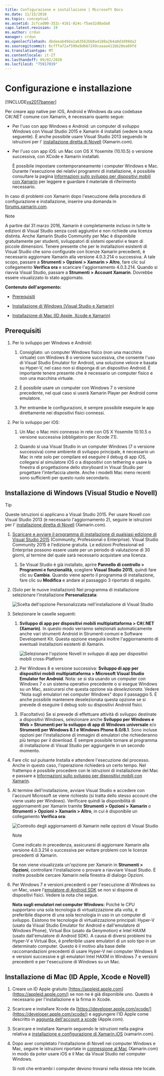```yaml
---
title: Configurazione e installazione | Microsoft Docs
ms.date: 11/15/2016
ms.topic: conceptual
ms.assetid: 2cfcad00-352c-4161-814c-f5ae32d8ada8
caps.latest.revision: 19
ms.author: crdun
manager: crdun
ms.openlocfilehash: dbdeeab49da1a63562bb9a4188a264a8d3d99da2
ms.sourcegitcommit: 6cfffa72af599a9d667249caaaa411bb28ea69fd
ms.translationtype: MT
ms.contentlocale: it-IT
ms.lasthandoff: 09/02/2020
ms.locfileid: "75917039"
---
```

# <a name="setup-and-install"></a>Configurazione e installazione
[!INCLUDE[vs2017banner](../includes/vs2017banner.md)]

Per creare app native per iOS, Android e Windows da una codebase C#/.NET comune con Xamarin, è necessario quanto segue:  
  
- Per l'uso con app Windows e Android: un computer di sviluppo Windows con Visual Studio 2015 e Xamarin 4 installati (vedere la nota seguente). È anche possibile usare Visual Studio 2013 seguendo le istruzioni per l' [installazione diretta di Novell](https://developer.xamarin.com/guides/cross-platform/getting_started/requirements/#install) (Xamarin.com).   
  
- Per l'uso con app iOS: un Mac con OS X Yosemite (10.10.5) o versione successiva, con XCode e Xamarin installati.  
  
  È possibile impostare contemporaneamente i computer Windows e Mac. Durante l'esecuzione dei relativi programmi di installazione, è possibile consultare la pagina [Informazioni sullo sviluppo per dispositivi mobili con Xamarin](../cross-platform/learn-about-mobile-development-with-xamarin.md) per leggere e guardare il materiale di riferimento necessario.  
 
In caso di problemi con Xamarin dopo l'esecuzione della procedura di configurazione e installazione, inserire una domanda in [forums.xamarin.com](https://forums.xamarin.com/).
  
> [!NOTE]
> A partire dal 31 marzo 2016, Xamarin è completamente incluso in tutte le edizioni di Visual Studio senza costi aggiuntivi e non richiede una licenza distinta. Anche Xamarin Studio Community per Mac è disponibile gratuitamente per studenti, sviluppatori di sistemi operativi e team di piccole dimensioni. Tenere presente che per le installazioni esistenti di Visual Studio che sono configurate con licenze Xamarin precedenti, è necessario aggiornare Xamarin alla versione 4.0.3.214 o successiva. A tale scopo, passare a **Strumenti > Opzioni > Xamarin > Altro**, fare clic sul collegamento **Verifica ora** e scaricare l'aggiornamento 4.0.3.214. Quando si riavvia Visual Studio, passare a **Strumenti > Account Xamarin**. Dovrebbe essere visualizzato lo stato aggiornato.  
  
 **Contenuto dell'argomento:**  
  
- [Prerequisiti](#prereq)  
  
- [Installazione di Windows (Visual Studio e Xamarin)](#windows)  
  
- [Installazione di Mac (ID Apple, Xcode e Xamarin)](#mac)  
  
## <a name="pre-requisites"></a><a name="prereq"></a> Prerequisiti  
  
1. Per lo sviluppo per Windows e Android:  
  
    1. Consigliato: un computer Windows fisico (non una macchina virtuale) con Windows 8 o versione successiva, che consente l'uso di Visual Studio Emulator for Android, una soluzione veloce e basata su Hyper-V, nel caso non si disponga di un dispositivo Android. È importante tenere presente che è necessario un computer fisico e non una macchina virtuale.  
  
    1. È possibile usare un computer con Windows 7 o versione precedente, nel qual caso si userà Xamarin Player per Android come emulatore. 
    
    1. Per entrambe le configurazioni, è sempre possibile eseguire le app direttamente nei dispositivi fisici connessi.  
  
1. Per lo sviluppo per iOS:  
  
    1. Un Mac o Mac mini connesso in rete con OS X Yosemite 10.10.5 o versione successiva (obbligatorio per Xcode 7.1).  
  
    1. Quando si usa Visual Studio in un computer Windows (7 o versione successiva) come ambiente di sviluppo principale, è necessario un Mac in rete solo per compilare ed eseguire il debug di app iOS, collegarsi al simulatore iOS o a dispositivi con tethering e usare la finestra di progettazione dello storyboard in Visual Studio per progettare l'interfaccia utente. Anche i modelli Mac meno recenti sono sufficienti per questo ruolo secondario.  
  
## <a name="windows-setup-visual-studio-and-xamarin"></a><a name="windows"></a> Installazione di Windows (Visual Studio e Novell)  
  
> [!TIP]
> Queste istruzioni si applicano a Visual Studio 2015. Per usare Novell con Visual Studio 2013 (è necessario l'aggiornamento 2), seguire le istruzioni per l' [installazione diretta di Novell](https://developer.xamarin.com/guides/cross-platform/getting_started/requirements/#install) (Xamarin.com).  
  
1. [Scaricare e avviare il programma di installazione di qualsiasi edizione di Visual Studio 2015](https://www.visualstudio.com/downloads/download-visual-studio-vs.aspx) (Community, Professional o Enterprise). Visual Studio Community 2015 è l'edizione gratuita. Le edizioni Professional ed Enterprise possono essere usate per un periodo di valutazione di 30 giorni, al termine del quale sarà necessario acquistare una licenza.  
  
   1. Se Visual Studio è già installato, aprire **Pannello di controllo > Programmi e funzionalità**, scegliere **Visual Studio 2015**, quindi fare clic su **Cambia**. Quando viene aperto il programma di installazione, fare clic su **Modifica** e andare al passaggio 3 riportato di seguito.  
  
2. (Solo per le nuove installazioni) Nel programma di installazione selezionare l'installazione **Personalizzata**:  
  
    ![Scelta dell'opzione Personalizzata nell'installazione di Visual Studio](../cross-platform/media/cross-plat-xamarin-setup-1.png "Installazione di Novell Cross-Plat 1")  
  
3. Selezionare le caselle seguenti:  
  
   1. **Sviluppo di app per dispositivi mobili multipiattaforma > C#/.NET (Xamarin)**. In questo modo verranno selezionati automaticamente anche vari strumenti Android in Strumenti comuni e Software Development Kit. Questa opzione eseguirà inoltre l'aggiornamento di eventuali installazioni esistenti di Xamarin.  
  
        ![Selezionare l'opzione Novell in sviluppo di app per dispositivi mobili cross&#45;Platform](../cross-platform/media/cross-plat-xamarin-setup-2.png "Installazione di Novell Cross-Plat 2")  
  
   2. Per Windows 8 e versione successiva: **Sviluppo di app per dispositivi mobili multipiattaforma > Microsoft Visual Studio Emulator for Android**. Nota: se si sta usando un computer con Windows 7 o un sistema operativo precedente o si esegue Windows su un Mac, assicurarsi che questa opzione sia *deselezionata*. Vedere "Nota sugli emulatori nei computer Windows" dopo il passaggio 5. È anche possibile mantenere deselezionata questa opzione se si prevede di eseguire il debug solo su dispositivi Android fisici.  
  
   3. (Facoltativo) Se si prevede di effettuare attività di sviluppo destinate a dispositivi Windows, selezionare anche **Sviluppo per Windows e Web > Strumenti per lo sviluppo di app di Windows universale** e/o **Strumenti per Windows 8.1 e Windows Phone 8.0/8.1**. Sono incluse opzioni per l'installazione di immagini di emulatori che richiederanno più tempo per il download. È sempre possibile tornare al programma di installazione di Visual Studio per aggiungerle in un secondo momento.  
  
4. Fare clic sul pulsante Installa e attendere l'esecuzione del processo. Anche in questo caso, l'operazione richiederà un certo tempo. Nel frattempo è possibile procedere con le istruzioni di installazione del Mac e passare a [Informazioni sullo sviluppo per dispositivi mobili con Xamarin](../cross-platform/learn-about-mobile-development-with-xamarin.md).  
  
5. Al termine dell'installazione, avviare Visual Studio e accedere con l'account Microsoft se viene richiesto (si tratta dello stesso account che viene usato per Windows). Verificare quindi la disponibilità di aggiornamenti per Xamarin tramite **Strumenti > Opzioni > Xamarin** o **Strumenti > Opzioni > Xamarin > Altro**, in cui è disponibile un collegamento **Verifica ora**:  
  
    ![Controllo degli aggiornamenti di Xamarin nelle opzioni di Visual Studio](../cross-platform/media/cross-plat-xamarin-setup-3.png "Installazione di Novell Cross-Plat 3")  
  
   > [!NOTE]
   > Come indicato in precedenza, assicurarsi di aggiornare Xamarin alla versione 4.0.3.214 o successiva per evitare problemi con le licenze precedenti di Xamarin.  

   Se non viene visualizzata un'opzione per Xamarin in **Strumenti > Opzioni**, controllare l'installazione o provare a riavviare Visual Studio. È inoltre possibile cercare Xamarin nella finestra di dialogo Opzioni.
      
6. Per Windows 7 e versioni precedenti o per l'esecuzione di Windows su un Mac, usare l'[emulatore di Android SDK](https://developer.xamarin.com/guides/android/deployment,_testing,_and_metrics/debug-on-emulator/android-sdk-emulator/) se non si dispone di dispositivi fisici. Vedere la nota che segue.  
  
   **Nota sugli emulatori nei computer Windows:** Poiché le CPU supportano una sola tecnologia di virtualizzazione alla volta, è preferibile disporre di una sola tecnologia in uso in un computer di sviluppo. Esistono tre tecnologie di virtualizzazione principali: Hyper-V (usato da Visual Studio Emulator for Android e dall'emulatore di Windows Phone), Virtual Box (usato da Genymotion) e Intel HAXM (usato dall'emulatore di Android SDK). A causa di diversi problemi tra Hyper-V e Virtual Box, è preferibile usare emulatori di un solo tipo in un determinato computer. Questo è il motivo alla base delle raccomandazioni precedenti di usare Hyper-V nei computer Windows 8 e versioni successive e gli emulatori Intel HAXM in Windows 7 e versioni precedenti e per l'esecuzione di Windows su un Mac.  
  
## <a name="mac-setup-apple-id-xcode-and-xamarin"></a><a name="mac"></a> Installazione di Mac (ID Apple, Xcode e Novell)  
  
1. Creare un ID Apple gratuito [https://appleid.apple.com](https://appleid.apple.com/) se non ne è già disponibile uno. Questo è necessario per l'installazione e la firma in Xcode.  
  
2. Scaricare e installare Xcode da  [https://developer.apple.com/xcode/](https://developer.apple.com/xcode/) e aggiungere l'ID Apple come descritto in [aggiunta dell'account a xcode](https://developer.apple.com/library/content/documentation/IDEs/Conceptual/AppStoreDistributionTutorial/AddingYourAccounttoXcode/AddingYourAccounttoXcode.html#//apple_ref/doc/uid/TP40013839-CH40-SW1) (Apple.com).  
  
3. Scaricare e installare Xamarin seguendo le istruzioni nella pagina relativa a [installazione e configurazione di Xamarin.iOS](/xamarin/ios/get-started/installation/mac) (xamarin.com).  
  
4. Dopo aver completato l'installazione di Novell nei computer Windows e Mac, seguire le istruzioni riportate in [connessione al Mac](/xamarin/ios/get-started/installation/windows/connecting-to-mac/) (Xamarin.com) in modo da poter usare iOS e il Mac da Visual Studio nel computer Windows.  
  
     Si noti che entrambi i computer devono trovarsi nella stessa rete locale.

